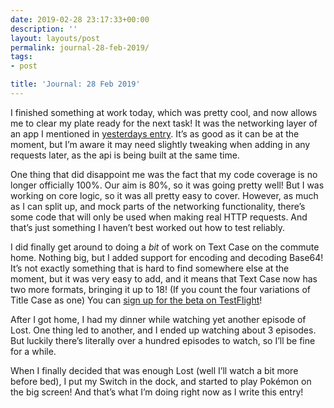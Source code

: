 ```yaml
---
date: 2019-02-28 23:17:33+00:00
description: ''
layout: layouts/post
permalink: journal-28-feb-2019/
tags:
- post

title: 'Journal: 28 Feb 2019'
---
```


<p>I finished something at work today, which was pretty cool, and now allows me to clear my plate ready for the next task! It was the networking layer of an app I mentioned in <a href="https://chrishannah.me/journal-27-feb-2019/">yesterdays entry</a>. It&#8217;s as good as it can be at the moment, but I&#8217;m aware it may need slightly tweaking when adding in any requests later, as the api is being built at the same time.</p>
<p>One thing that did disappoint me was the fact that my code coverage is no longer officially 100%. Our aim is 80%, so it was going pretty well! But I was working on core logic, so it was all pretty easy to cover. However, as much as I can split up, and mock parts of the networking functionality, there&#8217;s some code that will only be used when making real HTTP requests. And that&#8217;s just something I haven&#8217;t best worked out how to test reliably.</p>
<p>I did finally get around to doing a <em>bit</em> of work on Text Case on the commute home. Nothing big, but I added support for encoding and decoding Base64! It&#8217;s not exactly something that is hard to find somewhere else at the moment, but it was very easy to add, and it means that Text Case now has two more formats, bringing it up to 18! (If you count the four variations of Title Case as one) You can <a href="https://testflight.apple.com/join/BjxTFv0S">sign up for the beta on TestFlight</a>!</p>
<p>After I got home, I had my dinner while watching yet another episode of Lost. One thing led to another, and I ended up watching about 3 episodes. But luckily there&#8217;s literally over a hundred episodes to watch, so I&#8217;ll be fine for a while.</p>
<p>When I finally decided that was enough Lost (well I&#8217;ll watch a bit more before bed), I put my Switch in the dock, and started to play Pokémon on the big screen! And that&#8217;s what I&#8217;m doing right now as I write this entry!</p>
